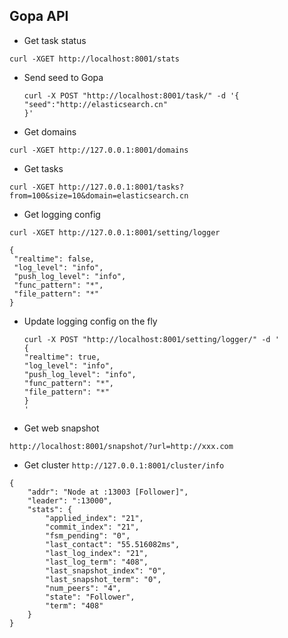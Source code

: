 
## Gopa API


* Get task status

```
curl -XGET http://localhost:8001/stats
```

* Send seed to Gopa

    ```
    curl -X POST "http://localhost:8001/task/" -d '{
    "seed":"http://elasticsearch.cn"
    }' 
    ```

* Get domains

```
curl -XGET http://127.0.0.1:8001/domains
```


* Get tasks

```
curl -XGET http://127.0.0.1:8001/tasks?from=100&size=10&domain=elasticsearch.cn

```


* Get logging config

```
curl -XGET http://127.0.0.1:8001/setting/logger
```

```
{
 "realtime": false,
 "log_level": "info",
 "push_log_level": "info",
 "func_pattern": "*",
 "file_pattern": "*"
}
```

    
* Update logging config on the fly

    ```
    curl -X POST "http://localhost:8001/setting/logger/" -d '
   {
    "realtime": true,
    "log_level": "info",
    "push_log_level": "info",
    "func_pattern": "*",
    "file_pattern": "*"
   }
    ' 
    ```

* Get web snapshot

``` http://localhost:8001/snapshot/?url=http://xxx.com ```


* Get cluster
``` http://127.0.0.1:8001/cluster/info ```

```
{
	"addr": "Node at :13003 [Follower]",
	"leader": ":13000",
	"stats": {
		"applied_index": "21",
		"commit_index": "21",
		"fsm_pending": "0",
		"last_contact": "55.516082ms",
		"last_log_index": "21",
		"last_log_term": "408",
		"last_snapshot_index": "0",
		"last_snapshot_term": "0",
		"num_peers": "4",
		"state": "Follower",
		"term": "408"
	}
}
```
